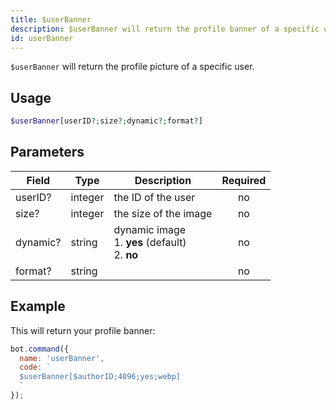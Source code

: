 ```yaml
---
title: $userBanner 
description: $userBanner will return the profile banner of a specific user.
id: userBanner
---
```


`$userBanner` will return the profile picture of a specific user.

## Usage

```php
$userBanner[userID?;size?;dynamic?;format?]
```

## Parameters 


| Field    | Type    | Description                                            | Required |
| -------- | ------- | ------------------------------------------------------ | :------: |
| userID?  | integer | the ID of the user                                     |    no    |
| size?    | integer | the size of the image                                  |    no    |
| dynamic? | string  | dynamic image <br> 1. **yes** (default) <br> 2. **no** |    no    |
| format?  | string  |                                                        |    no    |


## Example

This will return your profile banner:

```javascript
bot.command({
  name: 'userBanner',
  code: `
  $userBanner[$authorID;4096;yes;webp]
  `
});
```
